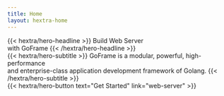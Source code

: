 ```yaml
---
title: Home
layout: hextra-home
---
```


<div class="hx-mt-6 hx-mb-6">
{{< hextra/hero-headline >}}
  Build Web Server&nbsp;<br class="sm:hx-block hx-hidden" />with GoFrame
{{< /hextra/hero-headline >}}
</div>

<div class="hx-mb-12">
{{< hextra/hero-subtitle >}}
GoFrame is a modular, powerful, high-performance&nbsp;<br class="sm:hx-block hx-hidden" />and enterprise-class application development framework of Golang.
{{< /hextra/hero-subtitle >}}
</div>

<div class="hx-mb-6">
{{< hextra/hero-button text="Get Started" link="web-server" >}}
</div>

